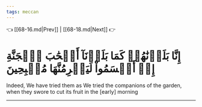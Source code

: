 ```yaml
---
tags: meccan
---
```


👈 [[68-16.md|Prev]] | [[68-18.md|Next]] 👉

# إِنَّا بَلَوۡنَٰهُمۡ كَمَا بَلَوۡنَآ أَصۡحَٰبَ ٱلۡجَنَّةِ إِذۡ أَقۡسَمُواْ لَيَصۡرِمُنَّهَا مُصۡبِحِينَ

Indeed, We have tried them as We tried the companions of the garden, when they swore to cut its fruit in the [early] morning

---

